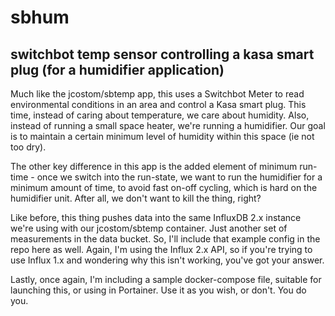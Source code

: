 # sbhum

## switchbot temp sensor controlling a kasa smart plug (for a humidifier application)

Much like the jcostom/sbtemp app, this uses a Switchbot Meter to read environmental conditions in an area and control a Kasa smart plug. This time, instead of caring about temperature, we care about humidity. Also, instead of running a small space heater, we're running a humidifier. Our goal is to maintain a certain minimum level of humidity within this space (ie not too dry). 

The other key difference in this app is the added element of minimum run-time - once we switch into the run-state, we want to run the humidifier for a minimum amount of time, to avoid fast on-off cycling, which is hard on the humidifier unit. After all, we don't want to kill the thing, right?

Like before, this thing pushes data into the same InfluxDB 2.x instance we're using with our jcostom/sbtemp container. Just another set of measurements in the data bucket. So, I'll include that example config in the repo here as well. Again, I'm using the Influx 2.x API, so if you're trying to use Influx 1.x and wondering why this isn't working, you've got your answer.

Lastly, once again, I'm including a sample docker-compose file, suitable for launching this, or using in Portainer. Use it as you wish, or don't. You do you.
